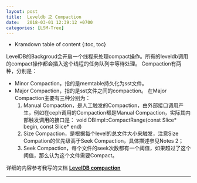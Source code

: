 ```yaml
---
layout: post
title:  Leveldb 之 Compaction
date:   2018-03-01 12:39:12 +0700
categories: [LSM-Tree]
---
```


* Kramdown table of content
{:toc, toc}

LevelDB的Backgroud会开启一个线程来处理compact操作。所有的leveldb调用的compact操作都会插入这个线程的任务队列中等待处理。
Compaction有两种，分别是：
- Minor Compaction，指的是memtable持久化为sst文件。
- Major Compaction，指的是sst文件之间的compaction。
在Major Compaction主要有三种分别为：
  1. Manual Compaction，是人工触发的Compaction，由外部接口调用产生，例如在ceph调用的Compaction都是Manual Compaction，实际其内部触发调用的接口是：
void DBImpl::CompactRange(const Slice* begin, const Slice* end)
  1. Size Compaction，是根据每个level的总文件大小来触发，注意Size Compation的优先级高于Seek Compaction，具体描述参见Notes 2；
  1. Seek Compaction，每个文件的seek次数都有一个阈值，如果超过了这个阈值，那么认为这个文件需要Compact。

  
详细的内容参考我写的文档 [**LevelDB compaction**](http://note.youdao.com/noteshare?id=eadbb414fb9267f9949463691c20feb2&sub=6A5102A3670D4DD48AE51201EAA7DB15)

----------------

